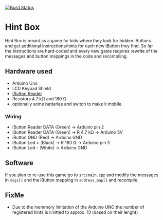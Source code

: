 [![Build Status](https://travis-ci.org/pezinek/hint_box.svg?branch=master)](https://travis-ci.org/pezinek/hint_box)

# Hint Box

Hint Box is meant as a game for kids where they look for hidden iButtons and get additional instructions/hints for each new iButton they find.
So far the instructions are hard-coded and every new game requires rewrite of the messages and button mappings in the code and recompiling. 

## Hardware used

- Arduino Uno
- LCD Keypad Shield
- [iButton Reader](https://www.aliexpress.com/item/TM-probe-DS9092-Zinc-Alloy-probe-iButton-probe-reader-with-LED/32702820667.html)
- Resistors 4.7 kΩ and 180 Ω
- optionally some batteries and switch to make it mobile.

### Wiring

- iButton Reader DATA (Green) -> Arduino pin 2
- iButton Reader DATA (Green) -> R 4.7 kΩ -> Arduino 5V
- iButton GND (Red) -> Arduino GND
- iButton Led + (Black) -> R 180 Ω -> Arduino pin 3
- iButton Led - (White) -> Arduino GND

## Software

If you plan to re-use this game go to ```src/main.cpp``` and modify the messages in ```msgs[]``` and the iButton mapping in ```address_map[]``` and recompile.

## FixMe

- Due to the memmory limitation of the Arduino UNO the number of registered hints is limitted to approx. 10 (based on their lenght)
